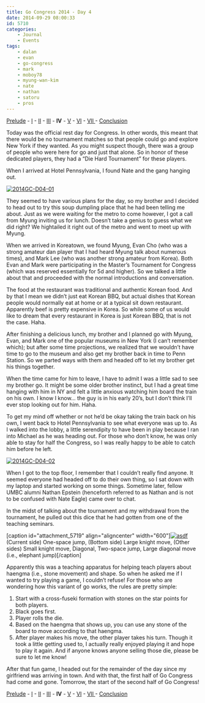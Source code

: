 ```yaml
---
title: Go Congress 2014 - Day 4
date: 2014-09-29 08:00:33
id: 5710
categories:
	- Journal
	- Events
tags:
	- dalan
	- evan
	- go-congress
	- mark
	- moboy78
	- myung-wan-kim
	- nate
	- nathan
	- satoru
	- pros
---
```


[Prelude](http://www.bengozen.com/go-congress-2014-prelude/ "Go Congress 2014 — Prelude") - [I](http://www.bengozen.com/go-congress-2014-day-1/ "Go Congress 2014 — Day 1") - [II](http://www.bengozen.com/go-congress-2014-day-2/ "Go Congress 2014 — Day 2") - [III](http://www.bengozen.com/go-congress-2014-day-3/ "Go Congress 2014 — Day 3") - **IV** - [V](http://www.bengozen.com/go-congress-2014-day-5/ "Go Congress 2014 — Day 5") - [VI](http://www.bengozen.com/go-congress-2014-day-6/ "Go Congress 2014 — Day 6") - [VII ](http://www.bengozen.com/go-congress-2014-day-7/ "Go Congress 2014 — Day 7")- [Conclusion](http://www.bengozen.com/go-congress-2014-conclusion/ "Go Congress 2014 — Conclusion")

Today was the official rest day for Congress. In other words, this meant that there would be no tournament matches so that people could go and explore New York if they wanted. As you might suspect though, there was a group of people who were here for go and just that alone. So in honor of these dedicated players, they had a “Die Hard Tournament” for these players.

When I arrived at Hotel Pennsylvania, I found Nate and the gang hanging out.

[![2014GC-D04-01](http://www.bengozen.com/wp-content/uploads/2014/09/2014GC-D04-01.jpg)](http://www.bengozen.com/wp-content/uploads/2014/09/2014GC-D04-01.jpg)

<!--more-->

They seemed to have various plans for the day, so my brother and I decided to head out to try this soup dumpling place that he had been telling me about. Just as we were waiting for the metro to come however, I got a call from Myung inviting us for lunch. Doesn’t take a genius to guess what we did right? We hightailed it right out of the metro and went to meet up with Myung.

When we arrived in Koreatown, we found Myung, Evan Cho (who was a strong amateur dan player that I had heard Myung talk about numerous times), and Mark Lee (who was another strong amateur from Korea). Both Evan and Mark were participating in the Master’s Tournament for Congress (which was reserved essentially for 5d and higher). So we talked a little about that and proceeded with the normal introductions and conversation.

The food at the restaurant was traditional and authentic Korean food. And by that I mean we didn’t just eat Korean BBQ, but actual dishes that Korean people would normally eat at home or at a typical sit down restaurant. Apparently beef is pretty expensive in Korea. So while some of us would like to dream that every restaurant in Korea is just Korean BBQ, that is not the case. Haha.

After finishing a delicious lunch, my brother and I planned go with Myung, Evan, and Mark one of the popular museums in New York (I can’t remember which); but after some time projections, we realized that we wouldn’t have time to go to the museum and also get my brother back in time to Penn Station. So we parted ways with them and headed off to let my brother get his things together.

When the time came for him to leave, I have to admit I was a little sad to see my brother go. It might be some older brother instinct, but I had a great time hanging with him in NY and felt a little anxious watching him board the train on his own. I know I know… the guy is in his early 20’s, but I don’t think I’ll ever stop looking out for him. Haha.

To get my mind off whether or not he’d be okay taking the train back on his own, I went back to Hotel Pennsylvania to see what everyone was up to. As I walked into the lobby, a little serendipity to have been in play because I ran into Michael as he was heading out. For those who don’t know, he was only able to stay for half the Congress, so I was really happy to be able to catch him before he left.

[![2014GC-D04-02](http://www.bengozen.com/wp-content/uploads/2014/09/2014GC-D04-02.jpg)](http://www.bengozen.com/wp-content/uploads/2014/09/2014GC-D04-02.jpg)

When I got to the top floor, I remember that I couldn’t really find anyone. It seemed everyone had headed off to do their own thing, so I sat down with my laptop and started working on some things. Sometime later, fellow UMBC alumni Nathan Epstein (henceforth referred to as Nathan and is not to be confused with Nate Eagle) came over to chat.

In the midst of talking about the tournament and my withdrawal from the tournament, he pulled out this dice that he had gotten from one of the teaching seminars.

[caption id="attachment_5719" align="aligncenter" width="600"][![asdf](http://www.bengozen.com/wp-content/uploads/2014/09/2014GC-D04-04.jpg)](http://www.bengozen.com/wp-content/uploads/2014/09/2014GC-D04-04.jpg) (Current side) One-space jump, (Bottom side) Large knight move, (Other sides) Small knight move, Diagonal, Two-space jump, Large diagonal move (i.e., elephant jump)[/caption]

Apparently this was a teaching apparatus for helping teach players about haengma (i.e., stone movement) and shape. So when he asked me if I wanted to try playing a game, I couldn’t refuse! For those who are wondering how this variant of go works, the rules are pretty simple:

1.  Start with a cross-fuseki formation with stones on the star points for both players.
2.  Black goes first.
3.  Player rolls the die.
4.  Based on the haengma that shows up, you can use any stone of the board to move according to that haengma.
5.  After player makes his move, the other player takes his turn.
Though it took a little getting used to, I actually really enjoyed playing it and hope to play it again. And if anyone knows anyone selling those die, please be sure to let me know!

After that fun game, I headed out for the remainder of the day since my girlfriend was arriving in town. And with that, the first half of Go Congress had come and gone. Tomorrow, the start of the second half of Go Congress!

[Prelude](http://www.bengozen.com/go-congress-2014-prelude/ "Go Congress 2014 — Prelude") - [I](http://www.bengozen.com/go-congress-2014-day-1/ "Go Congress 2014 — Day 1") - [II](http://www.bengozen.com/go-congress-2014-day-2/ "Go Congress 2014 — Day 2") - [III](http://www.bengozen.com/go-congress-2014-day-3/ "Go Congress 2014 — Day 3") - **IV** - [V](http://www.bengozen.com/go-congress-2014-day-5/ "Go Congress 2014 — Day 5") - [VI](http://www.bengozen.com/go-congress-2014-day-6/ "Go Congress 2014 — Day 6") - [VII ](http://www.bengozen.com/go-congress-2014-day-7/ "Go Congress 2014 — Day 7")- [Conclusion](http://www.bengozen.com/go-congress-2014-conclusion/ "Go Congress 2014 — Conclusion")